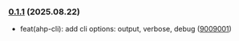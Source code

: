 ### [0.1.1](https://github.com/esroyo/ahp/compare/@esroyo/ahp-cli@0.1.0...@esroyo/ahp-cli@0.1.1) (2025.08.22)

- feat(ahp-cli): add cli options: output, verbose, debug
  ([9009001](https://github.com/esroyo/ahp/commit/900900137eea690eb7c3e05bc827f0b0cd1f49df))
